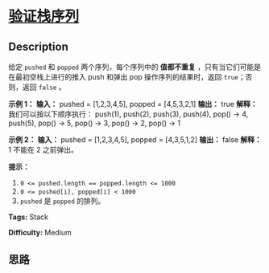 # [验证栈序列][title]

## Description

给定 `pushed` 和 `popped` 两个序列，每个序列中的 **值都不重复** ，只有当它们可能是在最初空栈上进行的推入 push 和弹出 pop
操作序列的结果时，返回 `true`；否则，返回 `false` 。



**示例 1：**
            **输入：** pushed = [1,2,3,4,5], popped = [4,5,3,2,1]    **输出：** true    **解释：** 我们可以按以下顺序执行：    push(1), push(2), push(3), push(4), pop() -> 4,    push(5), pop() -> 5, pop() -> 3, pop() -> 2, pop() -> 1    

**示例 2：**
            **输入：** pushed = [1,2,3,4,5], popped = [4,3,5,1,2]    **输出：** false    **解释：** 1 不能在 2 之前弹出。    



**提示：**

  1. `0 <= pushed.length == popped.length <= 1000`
  2. `0 <= pushed[i], popped[i] < 1000`
  3. `pushed` 是 `popped` 的排列。


**Tags:** Stack

**Difficulty:** Medium

## 思路

[title]: https://leetcode-cn.com/problems/validate-stack-sequences
